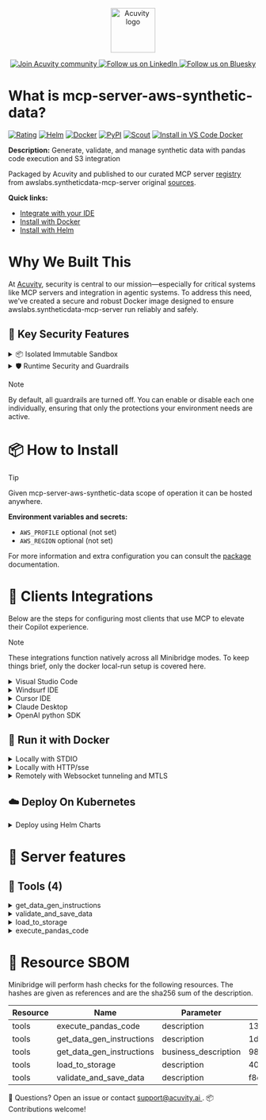 <p align="center">
  <a href="https://acuvity.ai">
    <picture>
      <img src="https://mma.prnewswire.com/media/2544052/Acuvity__Logo.jpg" height="90" alt="Acuvity logo"/>
    </picture>
  </a>
</p>
<p align="center">
  <a href="https://discord.gg/BkU7fBkrNk">
    <img src="https://img.shields.io/badge/Acuvity-Join-7289DA?logo=discord&logoColor=fff" alt="Join Acuvity community" />
  </a>
<a href="https://www.linkedin.com/company/acuvity/">
    <img src="https://img.shields.io/badge/LinkedIn-Follow-7289DA" alt="Follow us on LinkedIn" />
  </a>
<a href="https://bsky.app/profile/acuvity.bsky.social">
    <img src="https://img.shields.io/badge/Bluesky-Follow-7289DA"?logo=bluesky&logoColor=fff" alt="Follow us on Bluesky" />
  </a>
</p>


# What is mcp-server-aws-synthetic-data?
[![Rating](https://img.shields.io/badge/B-3775A9?label=Rating)](https://docs.anthropic.com/en/docs/build-with-claude/tool-use/implement-tool-use#best-practices-for-tool-definitions)
[![Helm](https://img.shields.io/badge/1.0.0-3775A9?logo=helm&label=Charts&logoColor=fff)](https://hub.docker.com/r/acuvity/mcp-server-aws-synthetic-data/tags/)
[![Docker](https://img.shields.io/docker/image-size/acuvity/mcp-server-aws-synthetic-data/1.0.1?logo=docker&logoColor=fff&label=1.0.1)](https://hub.docker.com/r/acuvity/mcp-server-aws-synthetic-data)
[![PyPI](https://img.shields.io/badge/1.0.1-3775A9?logo=pypi&logoColor=fff&label=awslabs.syntheticdata-mcp-server)](https://github.com/awslabs/mcp/tree/HEAD/src/syntheticdata-mcp-server)
[![Scout](https://img.shields.io/badge/Active-3775A9?logo=docker&logoColor=fff&label=Scout)](https://hub.docker.com/r/acuvity/mcp-server-aws-synthetic-data/)
[![Install in VS Code Docker](https://img.shields.io/badge/VS_Code-One_click_install-0078d7?logo=githubcopilot)](https://insiders.vscode.dev/redirect/mcp/install?name=mcp-server-aws-synthetic-data&config=%7B%22args%22%3A%5B%22run%22%2C%22-i%22%2C%22--rm%22%2C%22--read-only%22%2C%22docker.io%2Facuvity%2Fmcp-server-aws-synthetic-data%3A1.0.1%22%5D%2C%22command%22%3A%22docker%22%7D)

**Description:** Generate, validate, and manage synthetic data with pandas code execution and S3 integration

Packaged by Acuvity and published to our curated MCP server [registry](https://mcp.acuvity.ai) from awslabs.syntheticdata-mcp-server original [sources](https://github.com/awslabs/mcp/tree/HEAD/src/syntheticdata-mcp-server).

**Quick links:**

- [Integrate with your IDE](https://github.com/acuvity/mcp-servers-registry/blob/main/mcp-server-aws-synthetic-data/docker/README.md#-clients-integrations)
- [Install with Docker](https://github.com/acuvity/mcp-servers-registry/tree/main/mcp-server-aws-synthetic-data/docker/README.md#-run-it-with-docker)
- [Install with Helm](https://github.com/acuvity/mcp-servers-registry/tree/main/mcp-server-aws-synthetic-data/charts/mcp-server-aws-synthetic-data/README.md#how-to-install)

# Why We Built This

At [Acuvity](https://acuvity.ai), security is central to our mission—especially for critical systems like MCP servers and integration in agentic systems.
To address this need, we've created a secure and robust Docker image designed to ensure awslabs.syntheticdata-mcp-server run reliably and safely.

## 🔐 Key Security Features

<details>
<summary>📦 Isolated Immutable Sandbox </summary>

- **Isolated Execution**: All tools run within secure, containerized sandboxes to enforce process isolation and prevent lateral movement.
- **Non-root by Default**: Enforces least-privilege principles, minimizing the impact of potential security breaches.
- **Read-only Filesystem**: Ensures runtime immutability, preventing unauthorized modification.
- **Version Pinning**: Guarantees consistency and reproducibility across deployments by locking tool and dependency versions.
- **CVE Scanning**: Continuously scans images for known vulnerabilities using [Docker Scout](https://docs.docker.com/scout/) to support proactive mitigation.
- **SBOM & Provenance**: Delivers full supply chain transparency by embedding metadata and traceable build information."
</details>

<details>
<summary>🛡️ Runtime Security and Guardrails</summary>

**Minibridge Integration**: [Minibridge](https://github.com/acuvity/minibridge) establishes secure Agent-to-MCP connectivity, supports Rego/HTTP-based policy enforcement 🕵️, and simplifies orchestration.

The [ARC](https://github.com/acuvity/mcp-servers-registry/tree/main) container includes a [built-in Rego policy](https://github.com/acuvity/mcp-servers-registry/tree/main/mcp-server-aws-synthetic-data/docker/policy.rego) that enables a set of runtime "guardrails"" to help enforce security, privacy, and correct usage of your services. Below is an overview of each guardrail provided.

### 🔒 Resource Integrity

**Mitigates MCP Rug Pull Attacks**

* **Goal:** Protect users from malicious tool description changes after initial approval, preventing post-installation manipulation or deception.
* **Mechanism:** Locks tool descriptions upon client approval and verifies their integrity before execution. Any modification to the description triggers a security violation, blocking unauthorized changes from server-side updates.

### 🛡️ Guardrails

#### Covert Instruction Detection

Monitors incoming requests for hidden or obfuscated directives that could alter policy behavior.

* **Goal:** Stop attackers from slipping unnoticed commands or payloads into otherwise harmless data.
* **Mechanism:** Applies a library of regex patterns and binary‐encoding checks to the full request body. If any pattern matches a known covert channel (e.g., steganographic markers, hidden HTML tags, escape-sequence tricks), the request is rejected.

#### Sensitive Pattern Detection

Block user-defined sensitive data patterns (credential paths, filesystem references).

* **Goal:** Block accidental or malicious inclusion of sensitive information that violates data-handling rules.
* **Mechanism:** Runs a curated set of regexes against all payloads and tool descriptions—matching patterns such as `.env` files, RSA key paths, directory traversal sequences.

#### Shadowing Pattern Detection

Detects and blocks "shadowing" attacks, where a malicious MCP server sneaks hidden directives into its own tool descriptions to hijack or override the behavior of other, trusted tools.

* **Goal:** Stop a rogue server from poisoning the agent’s logic by embedding instructions that alter how a different server’s tools operate (e.g., forcing all emails to go to an attacker’s address even when the user calls a separate `send_email` tool).
* **Mechanism:** During policy load, each tool description is scanned for cross‐tool override patterns—such as `<IMPORTANT>` sections referencing other tool names, hidden side‐effects, or directives that apply to a different server’s API. Any description that attempts to shadow or extend instructions for a tool outside its own namespace triggers a policy violation and is rejected.

#### Schema Misuse Prevention

Enforces strict adherence to MCP input schemas.

* **Goal:** Prevent malformed or unexpected fields from bypassing validations, causing runtime errors, or enabling injections.
* **Mechanism:** Compares each incoming JSON object against the declared schema (required properties, allowed keys, types). Any extra, missing, or mistyped field triggers an immediate policy violation.

#### Cross-Origin Tool Access

Controls whether tools may invoke tools or services from external origins.

* **Goal:** Prevent untrusted or out-of-scope services from being called.
* **Mechanism:** Examines tool invocation requests and outgoing calls, verifying each target against an allowlist of approved domains or service names. Calls to any non-approved origin are blocked.

#### Secrets Redaction

Automatically masks sensitive values so they never appear in logs or responses.

* **Goal:** Ensure that API keys, tokens, passwords, and other credentials cannot leak in plaintext.
* **Mechanism:** Scans every text output for known secret formats (e.g., AWS keys, GitHub PATs, JWTs). Matches are replaced with `[REDACTED]` before the response is sent or recorded.

These controls ensure robust runtime integrity, prevent unauthorized behavior, and provide a foundation for secure-by-design system operations.

### Enable guardrails

To activate guardrails in your Docker containers, define the `GUARDRAILS` environment variable with the protections you need.

| Guardrail                        | Summary                                                                 |
|----------------------------------|-------------------------------------------------------------------------|
| `covert-instruction-detection`   | Detects hidden or obfuscated directives in requests.                    |
| `sensitive-pattern-detection`    | Flags patterns suggesting sensitive data or filesystem exposure.        |
| `shadowing-pattern-detection`    | Identifies tool descriptions that override or influence others.         |
| `schema-misuse-prevention`       | Enforces strict schema compliance on input data.                        |
| `cross-origin-tool-access`       | Controls calls to external services or APIs.                            |
| `secrets-redaction`              | Prevents exposure of credentials or sensitive values.                   |

Example: add `-e GUARDRAILS="secrets-redaction sensitive-pattern-detection"` to enable those guardrails.

## 🔒 Basic Authentication via Shared Secret

Provides a lightweight auth layer using a single shared token.

* **Mechanism:** Expects clients to send an `Authorization` header with the predefined secret.
* **Use Case:** Quickly lock down your endpoint in development or simple internal deployments—no complex OAuth/OIDC setup required.

To turn on Basic Authentication, define `BASIC_AUTH_SECRET` environment variable with a shared secret.

Example: add `-e BASIC_AUTH_SECRET="supersecret"` to enable the basic authentication.

> While basic auth will protect against unauthorized access, you should use it only in controlled environment,
> rotate credentials frequently and **always** use TLS.

</details>

> [!NOTE]
> By default, all guardrails are turned off. You can enable or disable each one individually, ensuring that only the protections your environment needs are active.


# 📦 How to Install


> [!TIP]
> Given mcp-server-aws-synthetic-data scope of operation it can be hosted anywhere.

**Environment variables and secrets:**
  - `AWS_PROFILE` optional (not set)
  - `AWS_REGION` optional (not set)

For more information and extra configuration you can consult the [package](https://github.com/awslabs/mcp/tree/HEAD/src/syntheticdata-mcp-server) documentation.

# 🧰 Clients Integrations

Below are the steps for configuring most clients that use MCP to elevate their Copilot experience.

> [!NOTE]
> These integrations function natively across all Minibridge modes.
> To keep things brief, only the docker local-run setup is covered here.

<details>
<summary>Visual Studio Code</summary>

To get started immediately, you can use the "one-click" link below:

[![Install in VS Code Docker](https://img.shields.io/badge/VS_Code-One_click_install-0078d7?logo=githubcopilot)](https://insiders.vscode.dev/redirect/mcp/install?name=mcp-server-aws-synthetic-data&config=%7B%22args%22%3A%5B%22run%22%2C%22-i%22%2C%22--rm%22%2C%22--read-only%22%2C%22docker.io%2Facuvity%2Fmcp-server-aws-synthetic-data%3A1.0.1%22%5D%2C%22command%22%3A%22docker%22%7D)

## Global scope

Press `ctrl + shift + p` and type `Preferences: Open User Settings JSON` to add the following section:

```json
{
  "mcp": {
    "servers": {
      "acuvity-mcp-server-aws-synthetic-data": {
        "command": "docker",
        "args": [
          "run",
          "-i",
          "--rm",
          "--read-only",
          "docker.io/acuvity/mcp-server-aws-synthetic-data:1.0.1"
        ]
      }
    }
  }
}
```

## Workspace scope

In your workspace create a file called `.vscode/mcp.json` and add the following section:

```json
{
  "servers": {
    "acuvity-mcp-server-aws-synthetic-data": {
      "command": "docker",
      "args": [
        "run",
        "-i",
        "--rm",
        "--read-only",
        "docker.io/acuvity/mcp-server-aws-synthetic-data:1.0.1"
      ]
    }
  }
}
```

> To pass secrets you should use the `promptString` input type described in the [Visual Studio Code documentation](https://code.visualstudio.com/docs/copilot/chat/mcp-servers).

</details>

<details>
<summary>Windsurf IDE</summary>

In `~/.codeium/windsurf/mcp_config.json` add the following section:

```json
{
  "mcpServers": {
    "acuvity-mcp-server-aws-synthetic-data": {
      "command": "docker",
      "args": [
        "run",
        "-i",
        "--rm",
        "--read-only",
        "docker.io/acuvity/mcp-server-aws-synthetic-data:1.0.1"
      ]
    }
  }
}
```

See [Windsurf documentation](https://docs.windsurf.com/windsurf/mcp) for more info.

</details>

<details>
<summary>Cursor IDE</summary>

Add the following JSON block to your mcp configuration file:
- `~/.cursor/mcp.json` for global scope
- `.cursor/mcp.json` for project scope

```json
{
  "mcpServers": {
    "acuvity-mcp-server-aws-synthetic-data": {
      "command": "docker",
      "args": [
        "run",
        "-i",
        "--rm",
        "--read-only",
        "docker.io/acuvity/mcp-server-aws-synthetic-data:1.0.1"
      ]
    }
  }
}
```

See [cursor documentation](https://docs.cursor.com/context/model-context-protocol) for more information.

</details>
<details>

<summary>Claude Desktop</summary>

In the `claude_desktop_config.json` configuration file add the following section:

```json
{
  "mcpServers": {
    "acuvity-mcp-server-aws-synthetic-data": {
      "command": "docker",
      "args": [
        "run",
        "-i",
        "--rm",
        "--read-only",
        "docker.io/acuvity/mcp-server-aws-synthetic-data:1.0.1"
      ]
    }
  }
}
```

See [Anthropic documentation](https://docs.anthropic.com/en/docs/agents-and-tools/mcp) for more information.
</details>

<details>
<summary>OpenAI python SDK</summary>

## Running locally

```python
async with MCPServerStdio(
    params={
        "command": "docker",
        "args": ["run","-i","--rm","--read-only","docker.io/acuvity/mcp-server-aws-synthetic-data:1.0.1"]
    }
) as server:
    tools = await server.list_tools()
```

## Running remotely

```python
async with MCPServerSse(
    params={
        "url": "http://<ip>:<port>/sse",
    }
) as server:
    tools = await server.list_tools()
```

See [OpenAI Agents SDK docs](https://openai.github.io/openai-agents-python/mcp/) for more info.

</details>

## 🐳 Run it with Docker

<details>
<summary>Locally with STDIO</summary>

In your client configuration set:

- command: `docker`
- arguments: `run -i --rm --read-only docker.io/acuvity/mcp-server-aws-synthetic-data:1.0.1`

</details>

<details>
<summary>Locally with HTTP/sse</summary>

Simply run as:

```console
docker run -it -p 8000:8000 --rm --read-only docker.io/acuvity/mcp-server-aws-synthetic-data:1.0.1
```

Then on your application/client, you can configure to use it like:

```json
{
  "mcpServers": {
    "acuvity-mcp-server-aws-synthetic-data": {
      "url": "http://localhost:8000/sse"
    }
  }
}
```

You might have to use different ports for different tools.

</details>

<details>
<summary>Remotely with Websocket tunneling and MTLS </summary>

> This section assume you are familiar with TLS and certificates and will require:
> - a server certificate with proper DNS/IP field matching your tool deployment.
> - a client-ca used to sign client certificates

1. Start the server in `backend` mode
 - add an environment variable like `-e MINIBRIDGE_MODE=backend`
 - add the TLS certificates (recommended) through a volume let's say `/certs` ex (`-v $PWD/certs:/certs`)
 - instruct minibridge to use those certs with
   - `-e MINIBRIDGE_TLS_SERVER_CERT=/certs/server-cert.pem`
   - `-e MINIBRIDGE_TLS_SERVER_KEY=/certs/server-key.pem`
   - `-e MINIBRIDGE_TLS_SERVER_KEY_PASS=optional`
   - `-e MINIBRIDGE_TLS_SERVER_CLIENT_CA=/certs/client-ca.pem`

2. Start `minibridge` locally in frontend mode:
  - Get [minibridge](https://github.com/acuvity/minibridge) binary for your OS.

In your client configuration, Minibridge works like any other STDIO command.

Example for Claude Desktop:

```json
{
  "mcpServers": {
    "acuvity-mcp-server-aws-synthetic-data": {
      "command": "minibridge",
      "args": ["frontend", "--backend", "wss://<remote-url>:8000/ws", "--tls-client-backend-ca", "/path/to/ca/that/signed/the/server-cert.pem/ca.pem", "--tls-client-cert", "/path/to/client-cert.pem", "--tls-client-key", "/path/to/client-key.pem"]
    }
  }
}
```

That's it.

Minibridge offers a host of additional features. For step-by-step guidance, please visit the wiki. And if anything’s unclear, don’t hesitate to reach out!

</details>

## ☁️ Deploy On Kubernetes

<details>
<summary>Deploy using Helm Charts</summary>

### Chart settings requirements

This chart requires some mandatory information to be installed.

**Optional Environment variables**:
  - `AWS_PROFILE=""` environment variable can be changed with env.AWS_PROFILE=""
  - `AWS_REGION=""` environment variable can be changed with env.AWS_REGION=""

### How to install

You can inspect the chart `README`:

```console
helm show readme oci://docker.io/acuvity/mcp-server-aws-synthetic-data --version 1.0.0
````

You can inspect the values that you can configure:

```console
helm show values oci://docker.io/acuvity/mcp-server-aws-synthetic-data --version 1.0.0
````

Install with helm

```console
helm install mcp-server-aws-synthetic-data oci://docker.io/acuvity/mcp-server-aws-synthetic-data --version 1.0.0
```

From there your MCP server mcp-server-aws-synthetic-data will be reachable by default through `http/sse` from inside the cluster using the Kubernetes Service `mcp-server-aws-synthetic-data` on port `8000` by default. You can change that by looking at the `service` section of the `values.yaml` file.

### How to Monitor

The deployment will create a Kubernetes service with a `healthPort`, that is used for liveness probes and readiness probes. This health port can also be used by the monitoring stack of your choice and exposes metrics under the `/metrics` path.

See full charts [Readme](https://github.com/acuvity/mcp-servers-registry/tree/main/mcp-server-aws-synthetic-data/charts/mcp-server-aws-synthetic-data/README.md) for more details about settings and runtime security including guardrails activation.

</details>

# 🧠 Server features

## 🧰 Tools (4)
<details>
<summary>get_data_gen_instructions</summary>

**Description**:

```
Get instructions for generating synthetic data based on a business description.

    This tool analyzes a business description and provides detailed instructions
    for generating synthetic data in JSON Lines format.

    Parameters:
        business_description: A description of the business use case

    Returns:
        A dictionary containing detailed instructions for generating synthetic data
    
```

**Parameter**:

| Name | Type | Description | Required? |
|-----------|------|-------------|-----------|
| business_description | string | A detailed description of the business domain and use case. The more specific and comprehensive the description, the better the data generation instructions will be. | Yes
</details>
<details>
<summary>validate_and_save_data</summary>

**Description**:

```
Validate JSON Lines data and save it as CSV files.

    This tool validates the structure of JSON Lines data and saves it as CSV files
    using pandas.

    Parameters:
        data: Dictionary mapping table names to lists of records
        workspace_dir: CRITICAL - The current workspace directory
        output_dir: Optional subdirectory within workspace_dir to save CSV files to

    Returns:
        A dictionary containing validation results and paths to saved CSV files
    
```

**Parameter**:

| Name | Type | Description | Required? |
|-----------|------|-------------|-----------|
| input_data | any | not set | Yes
</details>
<details>
<summary>load_to_storage</summary>

**Description**:

```
Load data to one or more storage targets.

    This tool uses the UnifiedDataLoader to load data to configured storage targets.
    Currently supports:
    - S3: Load data as CSV, JSON, or Parquet files with optional partitioning

    Example targets configuration:
    ```python
    targets = [
        {
            'type': 's3',
            'config': {
                'bucket': 'my-bucket',
                'prefix': 'data/users/',
                'format': 'parquet',
                'partitioning': {'enabled': True, 'columns': ['region']},
                'storage': {'class': 'INTELLIGENT_TIERING', 'encryption': 'AES256'},
            },
        }
    ]
    ```

    Parameters:
        data: Dictionary mapping table names to lists of records
        targets: List of target configurations

    Returns:
        Dictionary containing results for each target
    
```

**Parameter**:

| Name | Type | Description | Required? |
|-----------|------|-------------|-----------|
| input_data | any | not set | Yes
</details>
<details>
<summary>execute_pandas_code</summary>

**Description**:

```
Execute pandas code to generate synthetic data and save it as CSV files.

    This tool runs pandas code in a restricted environment to generate synthetic data.
    It then saves any generated DataFrames as CSV files.

    ## Features

    1. **Multiple DataFrame Detection**: The tool automatically finds all pandas DataFrames defined in your code and saves them as separate CSV files.

    2. **Referential Integrity Checking**: For multi-table data models, the tool checks for foreign key relationships and validates that references are valid.

    3. **Third Normal Form Validation**: The tool identifies potential 3NF violations like functional dependencies between non-key attributes.

    ## Code Requirements

    - Your code should define one or more pandas DataFrames
    - No need to include imports - pandas is already available as 'pd'
    - No need to include save logic - all DataFrames will be automatically saved

    ## Example Usage

    ```python
    # Simple table
    customers_df = pd.DataFrame(
        {
            'customer_id': [1, 2, 3],
            'name': ['Alice', 'Bob', 'Charlie'],
            'city': ['New York', 'San Francisco', 'Chicago'],
        }
    )

    # Related table with foreign key
    orders_df = pd.DataFrame(
        {'order_id': [101, 102, 103], 'customer_id': [1, 2, 3], 'amount': [99.99, 149.99, 199.99]}
    )
    ```

    Parameters:
        code: Python code using pandas to generate synthetic data
        workspace_dir: CRITICAL - The current workspace directory
        output_dir: Optional subdirectory within workspace_dir to save CSV files to

    Returns:
        A dictionary containing execution results and paths to saved CSV files
    
```

**Parameter**:

| Name | Type | Description | Required? |
|-----------|------|-------------|-----------|
| input_data | any | not set | Yes
</details>


# 🔐 Resource SBOM

Minibridge will perform hash checks for the following resources. The hashes are given as references and are the sha256 sum of the description.

| Resource | Name | Parameter | Hash |
|-----------|------|------|------|
| tools | execute_pandas_code | description | 13a6a7fb252271e7846663383c75c3372031c3ed9997865ee919ead28d0fc74b |
| tools | get_data_gen_instructions | description | 1def505c6e654c9b04e7dba5077f169a0212d5bce1647abca6de6db0f1b0774c |
| tools | get_data_gen_instructions | business_description | 98ed103fc0e468a2b0c79bce535da5f0f5cf2432db9c9daff19e26aa67e8d458 |
| tools | load_to_storage | description | 40152de55829f3399b993113f25c8d5a6182f5d0260fd694ed185d0b001275ea |
| tools | validate_and_save_data | description | f8c6f6f9b60bb5d9ac7459b39e66e13089c1e8a4488209d53c4f907039d1884b |


💬 Questions? Open an issue or contact [ support@acuvity.ai ](mailto:support@acuvity.ai).
📦 Contributions welcome!
